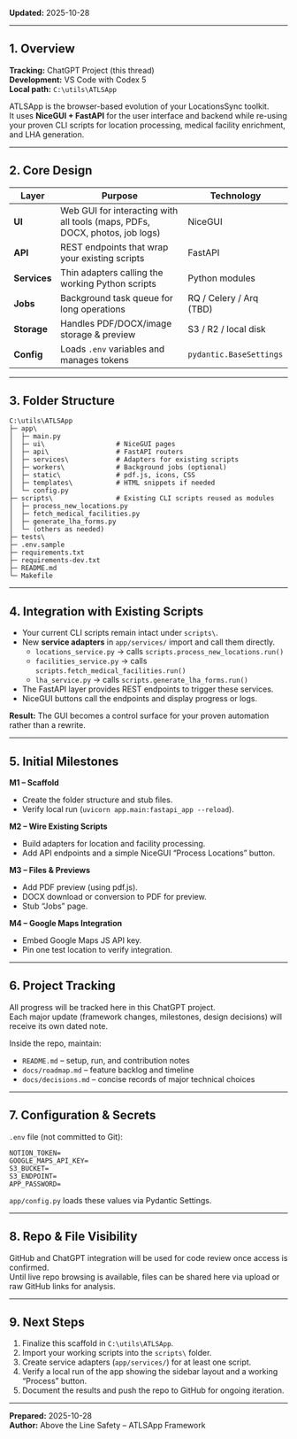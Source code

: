 **Updated:** 2025-10-28

---

## 1. Overview
**Tracking:** ChatGPT Project (this thread)  
**Development:** VS Code with Codex 5  
**Local path:** `C:\utils\ATLSApp`  

ATLSApp is the browser-based evolution of your LocationsSync toolkit.  
It uses **NiceGUI + FastAPI** for the user interface and backend while re-using your proven CLI scripts for location processing, medical facility enrichment, and LHA generation.

---

## 2. Core Design
| Layer | Purpose | Technology |
|-------|----------|-------------|
| **UI** | Web GUI for interacting with all tools (maps, PDFs, DOCX, photos, job logs) | NiceGUI |
| **API** | REST endpoints that wrap your existing scripts | FastAPI |
| **Services** | Thin adapters calling the working Python scripts | Python modules |
| **Jobs** | Background task queue for long operations | RQ / Celery / Arq (TBD) |
| **Storage** | Handles PDF/DOCX/image storage & preview | S3 / R2 / local disk |
| **Config** | Loads `.env` variables and manages tokens | `pydantic.BaseSettings` |

---

## 3. Folder Structure
```
C:\utils\ATLSApp
├─ app\
│  ├─ main.py
│  ├─ ui\                  # NiceGUI pages
│  ├─ api\                 # FastAPI routers
│  ├─ services\            # Adapters for existing scripts
│  ├─ workers\             # Background jobs (optional)
│  ├─ static\              # pdf.js, icons, CSS
│  ├─ templates\           # HTML snippets if needed
│  └─ config.py
├─ scripts\                # Existing CLI scripts reused as modules
│  ├─ process_new_locations.py
│  ├─ fetch_medical_facilities.py
│  ├─ generate_lha_forms.py
│  └─ (others as needed)
├─ tests\
├─ .env.sample
├─ requirements.txt
├─ requirements-dev.txt
├─ README.md
└─ Makefile
```

---

## 4. Integration with Existing Scripts
- Your current CLI scripts remain intact under `scripts\`.
- New **service adapters** in `app/services/` import and call them directly.
  - `locations_service.py` → calls `scripts.process_new_locations.run()`
  - `facilities_service.py` → calls `scripts.fetch_medical_facilities.run()`
  - `lha_service.py` → calls `scripts.generate_lha_forms.run()`
- The FastAPI layer provides REST endpoints to trigger these services.
- NiceGUI buttons call the endpoints and display progress or logs.

**Result:** The GUI becomes a control surface for your proven automation rather than a rewrite.

---

## 5. Initial Milestones
**M1 – Scaffold**
- Create the folder structure and stub files.
- Verify local run (`uvicorn app.main:fastapi_app --reload`).

**M2 – Wire Existing Scripts**
- Build adapters for location and facility processing.
- Add API endpoints and a simple NiceGUI “Process Locations” button.

**M3 – Files & Previews**
- Add PDF preview (using pdf.js).
- DOCX download or conversion to PDF for preview.
- Stub “Jobs” page.

**M4 – Google Maps Integration**
- Embed Google Maps JS API key.
- Pin one test location to verify integration.

---

## 6. Project Tracking
All progress will be tracked here in this ChatGPT project.  
Each major update (framework changes, milestones, design decisions) will receive its own dated note.  

Inside the repo, maintain:
- `README.md` – setup, run, and contribution notes  
- `docs/roadmap.md` – feature backlog and timeline  
- `docs/decisions.md` – concise records of major technical choices  

---

## 7. Configuration & Secrets
`.env` file (not committed to Git):
```
NOTION_TOKEN=
GOOGLE_MAPS_API_KEY=
S3_BUCKET=
S3_ENDPOINT=
APP_PASSWORD=
```
`app/config.py` loads these values via Pydantic Settings.

---

## 8. Repo & File Visibility
GitHub and ChatGPT integration will be used for code review once access is confirmed.  
Until live repo browsing is available, files can be shared here via upload or raw GitHub links for analysis.

---

## 9. Next Steps
1. Finalize this scaffold in `C:\utils\ATLSApp`.  
2. Import your working scripts into the `scripts\` folder.  
3. Create service adapters (`app/services/`) for at least one script.  
4. Verify a local run of the app showing the sidebar layout and a working “Process” button.  
5. Document the results and push the repo to GitHub for ongoing iteration.

---

**Prepared:** 2025-10-28  
**Author:** Above the Line Safety – ATLSApp Framework

